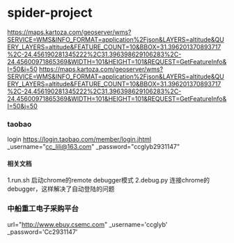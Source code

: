 # spider-project

https://maps.kartoza.com/geoserver/wms?SERVICE=WMS&INFO_FORMAT=application%2Fjson&LAYERS=altitude&QUERY_LAYERS=altitude&FEATURE_COUNT=10&BBOX=31.396201370893717%2C-24.456190281345222%2C31.396398629106283%2C-24.45600971865369&WIDTH=101&HEIGHT=101&REQUEST=GetFeatureInfo&I=50&j=50
https://maps.kartoza.com/geoserver/wms?SERVICE=WMS&INFO_FORMAT=application%2Fjson&LAYERS=altitude&QUERY_LAYERS=altitude&FEATURE_COUNT=10&BBOX=31.396201370893717%2C-24.456190281345222%2C31.396398629106283%2C-24.45600971865369&WIDTH=101&HEIGHT=101&REQUEST=GetFeatureInfo&I=50&j=50


### taobao 
login 
https://login.taobao.com/member/login.jhtml
        _username="cc_lili@163.com"
        _password="ccglyb2931147"
#### 相关文档
1.run.sh 启动chrome的remote debugger模式
2.debug.py 连接chrome的debugger，这样解决了自动登陆的问题


###  中船重工电子采购平台
url="http://www.ebuy.csemc.com"
_username='ccglyb'
_password='Cc2931147'

